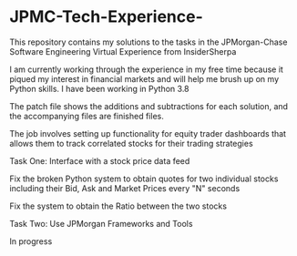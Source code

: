 # JPMC-Tech-Experience-
This repository contains my solutions to the tasks in the JPMorgan-Chase Software Engineering Virtual Experience from InsiderSherpa

I am currently working through the experience in my free time because it piqued my interest in financial markets and will help me brush up on my Python skills. I have been working in Python 3.8 

The patch file shows the additions and subtractions for each solution, and the accompanying files are finished files. 

The job involves setting up functionality for equity trader dashboards that allows them to track correlated stocks for their trading strategies 

Task One: Interface with a stock price data feed 

  Fix the broken Python system to obtain quotes for two individual stocks including their Bid, Ask and Market Prices every "N" seconds
  
  Fix the system to obtain the Ratio between the two stocks
  
Task Two: Use JPMorgan Frameworks and Tools 

  In progress 

